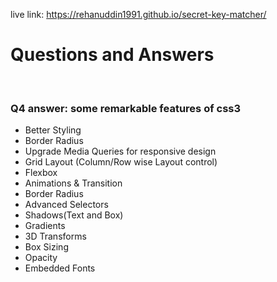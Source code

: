 live link: https://rehanuddin1991.github.io/secret-key-matcher/

<h1>Questions and Answers </h1>
<br>
<h3>Q4 answer: some remarkable features of css3 </h3>
<ul>
	<li>Better Styling</li>
	<li>Border Radius</li>
	<li>Upgrade Media Queries for responsive design</li>
	<li>Grid Layout (Column/Row wise Layout control)</li>
	<li>Flexbox</li>
	<li>Animations & Transition</li>
	<li>Border Radius</li>
	<li>Advanced Selectors</li>
	<li>Shadows(Text and Box)</li>
	<li>Gradients</li>
	<li>3D Transforms </li>
	<li>Box Sizing</li>
	<li>Opacity</li>
	<li>Embedded Fonts</li>

</ul>
